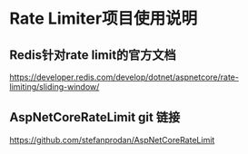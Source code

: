 # Rate Limiter项目使用说明

## Redis针对rate limit的官方文档
https://developer.redis.com/develop/dotnet/aspnetcore/rate-limiting/sliding-window/

## AspNetCoreRateLimit git 链接
https://github.com/stefanprodan/AspNetCoreRateLimit